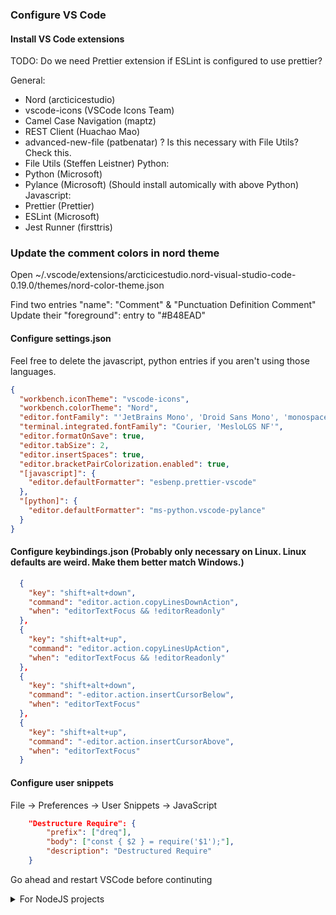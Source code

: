 ### Configure VS Code

#### Install VS Code extensions

TODO: Do we need Prettier extension if ESLint is configured to use prettier?

General:
- Nord (arcticicestudio)
- vscode-icons (VSCode Icons Team)
- Camel Case Navigation (maptz)
- REST Client (Huachao Mao)
- advanced-new-file (patbenatar) ? Is this necessary with File Utils? Check this.
- File Utils (Steffen Leistner)
Python:
- Python (Microsoft)
- Pylance (Microsoft) (Should install automically with above Python)
Javascript:
- Prettier (Prettier)
- ESLint (Microsoft)
- Jest Runner (firsttris)

### Update the comment colors in nord theme
Open ~/.vscode/extensions/arcticicestudio.nord-visual-studio-code-0.19.0/themes/nord-color-theme.json

Find two entries "name": "Comment" & "Punctuation Definition Comment"
Update their "foreground": entry to "#B48EAD"

#### Configure settings.json

Feel free to delete the javascript, python entries if you aren't using those languages.

```json
{
  "workbench.iconTheme": "vscode-icons",
  "workbench.colorTheme": "Nord",
  "editor.fontFamily": "'JetBrains Mono', 'Droid Sans Mono', 'monospace', monospace, 'Droid Sans Fallback'",
  "terminal.integrated.fontFamily": "Courier, 'MesloLGS NF'",
  "editor.formatOnSave": true,
  "editor.tabSize": 2,
  "editor.insertSpaces": true,
  "editor.bracketPairColorization.enabled": true,
  "[javascript]": {
    "editor.defaultFormatter": "esbenp.prettier-vscode"
  },
  "[python]": {
    "editor.defaultFormatter": "ms-python.vscode-pylance"
  }
}
```

#### Configure keybindings.json (Probably only necessary on Linux. Linux defaults are weird. Make them better match Windows.)
```json
  {
    "key": "shift+alt+down",
    "command": "editor.action.copyLinesDownAction",
    "when": "editorTextFocus && !editorReadonly"
  },
  {
    "key": "shift+alt+up",
    "command": "editor.action.copyLinesUpAction",
    "when": "editorTextFocus && !editorReadonly"
  },
  {
    "key": "shift+alt+down",
    "command": "-editor.action.insertCursorBelow",
    "when": "editorTextFocus"
  },
  {
    "key": "shift+alt+up",
    "command": "-editor.action.insertCursorAbove",
    "when": "editorTextFocus"
  }
```

#### Configure user snippets

File -> Preferences -> User Snippets -> JavaScript

```json
	"Destructure Require": {
		"prefix": ["dreq"],
		"body": ["const { $2 } = require('$1');"],
		"description": "Destructured Require"
	}
```

Go ahead and restart VSCode before continuting

<details>
  <summary>For NodeJS projects</summary>
## For each project

TODO: find out if can use npm instead of npx, -D instead of --dev for eslint-config-airbnb

```sh
npm i -D eslint prettier eslint-plugin-prettier eslint-config-prettier
npx install-peerdeps --dev eslint-config-airbnb
```

### If node

```sh
npm i -D eslint-plugin-node eslint-config-node
```

### Prettier

Create .prettierrc

```json
{
  "singleQuote": true
}
```

### ESLint

Create .eslintrc.json manually OR

```sh
eslint --init
```

.eslintrc.json

```json
{
  "extends": ["airbnb", "prettier", "plugin:node/recommended"],
  "plugins": ["prettier"],
  "rules": {
    "prettier/prettier": "error",
    "no-unused-vars": "warn"
  }
}
```

### Configure debugger

Choose: Run->Add Configuration->NodeJS

```json
{
  // Use IntelliSense to learn about possible attributes.
  // Hover to view descriptions of existing attributes.
  // For more information, visit: https://go.microsoft.com/fwlink/?linkid=830387
  "version": "0.2.0",
  "configurations": [
    {
      //these first 4 lines probably already there.
      "type": "node",
      "request": "launch",
      "name": "Launch Program",
      "program": "${workspaceFolder}/server.js", //or app.js or whatever
      "restart": true,
      "runtimeExecutable": "nodemon",
      "console": "integratedTerminal",
      //what does this do? I added it but seems unnecessary
      "skipFiles": ["<node_internals>/**"]
    }
  ]
}
```

Make sure nodemon is installed globally if you do this.
</details>